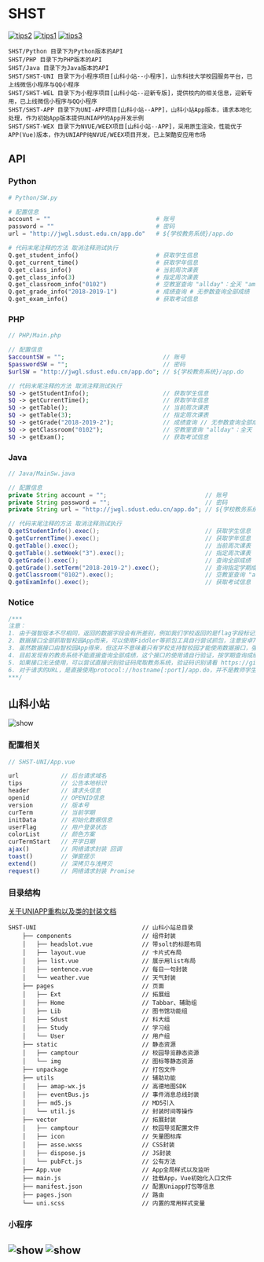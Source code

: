 # SHST

[![tips2](https://img.shields.io/badge/-API-%234C98F7.svg?style=for-the-badge&logo=monogram&logoColor=White)](https://github.com/WindrunnerMax/SW/tree/master) 
[![tips1](https://img.shields.io/badge/-更新日志-%234C98F7.svg?style=for-the-badge&logo=azure-pipelines&logoColor=White)](https://github.com/WindrunnerMax/SHST/blob/SDUST/ChangeLog.md) 
[![tips3](https://img.shields.io/badge/-山科小站-%234C98F7.svg?style=for-the-badge&logo=marketo&logoColor=White)](https://windrunner_max.gitee.io/imgpath/SHST/Static/SHST-WX.jpg) 

```
SHST/Python 目录下为Python版本的API
SHST/PHP 目录下为PHP版本的API
SHST/Java 目录下为Java版本的API 
SHST/SHST-UNI 目录下为小程序项目[山科小站--小程序]，山东科技大学校园服务平台，已上线微信小程序与QQ小程序 
SHST/SHST-WEL 目录下为小程序项目[山科小站--迎新专版]，提供校内的相关信息，迎新专用，已上线微信小程序与QQ小程序   
SHST/SHST-APP 目录下为UNI-APP项目[山科小站--APP]，山科小站App版本，请求本地化处理，作为初始App版本提供UNIAPP的App开发示例 
SHST/SHST-WEX 目录下为NVUE/WEEX项目[山科小站--APP]，采用原生渲染，性能优于APP(Vue)版本，作为UNIAPP纯NVUE/WEEX项目开发，已上架酷安应用市场
```


## API 

### Python

```python
# Python/SW.py

# 配置信息
account = ""                              # 账号
password = ""                             # 密码
url = "http://jwgl.sdust.edu.cn/app.do"   # ${学校教务系统}/app.do

# 代码末尾注释的方法 取消注释测试执行
Q.get_student_info()                      # 获取学生信息
Q.get_current_time()                      # 获取学年信息
Q.get_class_info()                        # 当前周次课表
Q.get_class_info(3)                       # 指定周次课表
Q.get_classroom_info("0102")              # 空教室查询 "allday"：全天 "am"：上午 "pm"：下午 "night"：晚上 "0102":1.2节空教室 "0304":3.4节空教室
Q.get_grade_info("2018-2019-1")           # 成绩查询 # 无参数查询全部成绩
Q.get_exam_info()                         # 获取考试信息
```

### PHP
```php
// PHP/Main.php

// 配置信息
$accountSW = "";                            // 账号
$passwordSW = "";                           // 密码
$urlSW = "http://jwgl.sdust.edu.cn/app.do"; // ${学校教务系统}/app.do

// 代码末尾注释的方法 取消注释测试执行
$Q -> getStudentInfo();                     // 获取学生信息
$Q -> getCurrentTime();                     // 获取学年信息
$Q -> getTable();                           // 当前周次课表
$Q -> getTable(3);                          // 指定周次课表
$Q -> getGrade("2018-2019-2");              // 成绩查询 // 无参数查询全部成绩
$Q -> getClassroom("0102");                 // 空教室查询 "allday"：全天 "am"：上午 "pm"：下午 "night"：晚上 "0102":1.2节空教室 "0304":3.4节空教室
$Q -> getExam();                            // 获取考试信息
```

### Java
```java
// Java/MainSw.java

// 配置信息
private String account = "";                            // 账号
private String password = "";                           // 密码
private String url = "http://jwgl.sdust.edu.cn/app.do"; // ${学校教务系统}/app.do

// 代码末尾注释的方法 取消注释测试执行
Q.getStudentInfo().exec();                              // 获取学生信息
Q.getCurrentTime().exec();                              // 获取学年信息
Q.getTable().exec();                                    // 当前周次课表
Q.getTable().setWeek("3").exec();                       // 指定周次课表
Q.getGrade().exec();                                    // 查询全部成绩
Q.getGrade().setTerm("2018-2019-2").exec();             // 查询指定学期成绩
Q.getClassroom("0102").exec();                          // 空教室查询 "allday"：全天 "am"：上午 "pm"：下午 "night"：晚上 "0102":1.2节空教室 "0304":3.4节空教室
Q.getExamInfo().exec();                                 // 获取考试信息
```

### Notice

```php
/***
注意：
1. 由于强智版本不尽相同，返回的数据字段会有所差别，例如我们学校返回的是flag字段标记登陆成功，而有学校会返回success字段标记登陆成功
2. 数据接口全部抓取智校园App而来，可以使用Fiddler等抓包工具自行尝试抓包，注意安卓7及以上不会认同用户自定义证书，可以使用root将证书安装为系统证书或使用其他的辅助工具尝试抓包
3. 虽然数据接口由智校园App得来，但这并不意味着只有学校支持智校园才能使用数据接口，强智教务系统的接口一般是默认开放的，当然系统管理员可以手动关闭，而智校园的使用是需要强智公司授权的，也就是说虽然学校不能用智校园，但是完全有可能开放接口
4. 目前发现有的教务系统不能直接查询全部成绩，这个接口的使用请自行验证，按学期查询成绩的接口使用目前并未发现问题
5. 如果接口无法使用，可以尝试直接识别验证码爬取教务系统，验证码识别请看 https://github.com/WindrunnerMax/SWVerifyCode 此仓库，提供了使用 Python、PHP、Java、JavaScript 识别验证码的示例
6. 对于请求的URL，是直接使用protocol://hostname[:port]/app.do，并不是教师学生端的URL再拼接app.do，具体可以访问http://app.qzdatasoft.com:9876/qzkjapp/phone/provinceData查阅，此外有些使用ASPX的强智系统的开放接口为${学校教务系统}/app/app.ashx
***/
```

  
## 山科小站

![show](https://windrunner_max.gitee.io/imgpath/SHST/Static/SHST-WX.jpg)

### 配置相关 

```javascript
// SHST-UNI/App.vue

url            // 后台请求域名
tips           // 公告本地标识
header         // 请求头信息
openid         // OPENID信息
version        // 版本号
curTerm        // 当前学期
initData       // 初始化数据信息
userFlag       // 用户登录状态
colorList      // 颜色方案
curTermStart   // 开学日期
ajax()         // 网络请求封装 回调
toast()        // 弹窗提示
extend()       // 深拷贝与浅拷贝
request()      // 网络请求封装 Promise
```


### 目录结构  

[关于UNIAPP重构以及类的封装文档](https://blog.csdn.net/qq_40413670/article/details/103796680)

```
SHST-UNI                              // 山科小站总目录
    ├── components                    // 组件封装
    │   ├── headslot.vue              // 带solt的标题布局
    │   ├── layout.vue                // 卡片式布局
    │   ├── list.vue                  // 展示用list布局
    │   ├── sentence.vue              // 每日一句封装
    │   └── weather.vue               // 天气封装
    ├── pages                         // 页面
    │   ├── Ext                       // 拓展组
    │   ├── Home                      // Tabbar、辅助组
    │   ├── Lib                       // 图书馆功能组
    │   ├── Sdust                     // 科大组
    │   ├── Study                     // 学习组
    │   └── User                      // 用户组
    ├── static                        // 静态资源
    │   ├── camptour                  // 校园导览静态资源
    │   └── img                       // 图标等静态资源
    ├── unpackage                     // 打包文件
    ├── utils                         // 辅助功能
    │   ├── amap-wx.js                // 高德地图SDK
    │   ├── eventBus.js               // 事件消息总线封装
    │   ├── md5.js                    // MD5引入
    │   └── util.js                   // 封装时间等操作
    ├── vector                        // 拓展封装
    │   ├── camptour                  // 校园导览配置文件
    │   ├── icon                      // 矢量图标库
    │   ├── asse.wxss                 // CSS封装
    │   ├── dispose.js                // JS封装
    │   └── pubFct.js                 // 公有方法
    ├── App.vue                       // App全局样式以及监听
    ├── main.js                       // 挂载App，Vue初始化入口文件
    ├── manifest.json                 // 配置Uniapp打包等信息
    ├── pages.json                    // 路由
    └── uni.scss                      // 内置的常用样式变量
```

### 小程序  
![show](https://windrunner_max.gitee.io/imgpath/SHST/Static/SHST-SHOW-2.jpg)
![show](https://windrunner_max.gitee.io/imgpath/SHST/Static/SHST-SHOW-1.jpg)
----  

